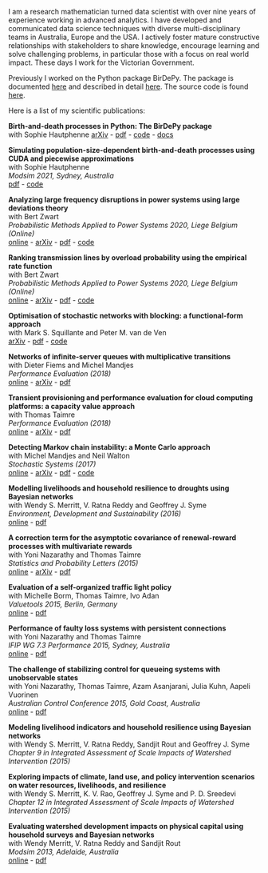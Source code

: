 I am a research mathematician turned data scientist with over nine years of experience working in advanced analytics. I have developed and communicated data science techniques  with diverse multi-disciplinary teams in Australia, Europe and the USA. I actively foster mature constructive relationships with stakeholders to share knowledge, encourage learning and solve challenging problems, in particular those with a focus on real world impact. These days I work for the Victorian Government. 

Previously I worked on the Python package BirDePy. The package is documented [here](https://birdepy.github.io/) and described in detail [here](https://github.com/bpatch/publications/blob/main/birdepy.pdf). The source code is found [here](https://github.com/birdepy/birdepy_project/tree/main/src/birdepy). 

Here is a list of my scientific publications:

**Birth-and-death processes in Python: The BirDePy package**  
with Sophie Hautphenne
[arXiv](https://arxiv.org/pdf/2110.05067.pdf) - [pdf](https://github.com/bpatch/publications/blob/main/birdepy.pdf) - [code](https://github.com/birdepy/birdepy_project/tree/main/src/birdepy) - [docs](https://birdepy.github.io/)  

**Simulating population-size-dependent birth-and-death processes using CUDA and piecewise approximations**  
with Sophie Hautphenne  
*Modsim 2021, Sydney, Australia*  
[pdf](https://github.com/bpatch/publications/blob/main/psdbdp_simulation.pdf) - [code]()  

**Analyzing large frequency disruptions in power systems using large deviations theory**  
with Bert Zwart  
*Probabilistic Methods Applied to Power Systems 2020, Liege Belgium (Online)*  
[online](https://ieeexplore.ieee.org/document/9183551) - [arXiv](https://arxiv.org/abs/2002.12675) - [pdf](https://github.com/bpatch/publications/blob/main/power-system-frequency-disruptions.pdf) - [code](https://github.com/bpatch/power-system-frequency-deviations)  

**Ranking transmission lines by overload probability using the empirical rate function**  
with Bert Zwart  
*Probabilistic Methods Applied to Power Systems 2020, Liege Belgium (Online)*  
[online](https://ieeexplore.ieee.org/document/9183567) - [arXiv](https://arxiv.org/abs/2002.12675) - [pdf](https://github.com/bpatch/publications/blob/main/power-system-tail-rank.pdf) - [code](https://github.com/bpatch/power-system-line-rank)  

**Optimisation of stochastic networks with blocking: a functional-form approach**  
with Mark S. Squillante and Peter M. van de Ven  
[arXiv](https://arxiv.org/pdf/1904.05040v2.pdf) - [pdf](https://github.com/bpatch/publications/blob/main/PatchSquillanteVandeVen2019.pdf) - [code](https://github.com/bpatch/stochastic-networks-with-blocking)  

**Networks of infinite-server queues with multiplicative transitions**  
with Dieter Fiems and Michel Mandjes  
*Performance Evaluation (2018)*  
[online](https://www.sciencedirect.com/science/article/pii/S0166531617303814) - [arXiv](https://arxiv.org/abs/1711.04384) - [pdf](https://github.com/bpatch/publications/blob/main/FiemsMandjesPatch2018.pdf)

**Transient provisioning and performance evaluation for cloud computing platforms: a capacity value approach**  
with Thomas Taimre  
*Performance Evaluation (2018)*  
[online](https://www.sciencedirect.com/science/article/pii/S016653161730175X) - [arXiv](https://arxiv.org/abs/1612.01845) - [pdf](https://github.com/bpatch/publications/blob/main/PatchTaimre2018.pdf)  

**Detecting Markov chain instability: a Monte Carlo approach**  
with Michel Mandjes and Neil Walton  
*Stochastic Systems (2017)*  
[online](https://pubsonline.informs.org/doi/pdf/10.1287/stsy.2017.0003) - [arXiv](https://arxiv.org/abs/1608.03257) - [pdf](https://github.com/bpatch/publications/blob/main/MandjesPatchWalton2017.pdf) - [code](https://github.com/bpatch/Markov-Chain-Instability)  

**Modelling livelihoods and household resilience to droughts using Bayesian networks**  
with Wendy S. Merritt, V. Ratna Reddy and Geoffrey J. Syme  
*Environment, Development and Sustainability (2016)*  
[online](https://link.springer.com/article/10.1007/s10668-015-9650-1) - [pdf](https://github.com/bpatch/publications/blob/main/Merritt2016_Article_ModellingLivelihoodsAndHouseho.pdf)  

**A correction term for the asymptotic covariance of renewal-reward processes with multivariate rewards**  
with Yoni Nazarathy and Thomas Taimre  
*Statistics and Probability Letters (2015)*  
[online](https://www.sciencedirect.com/science/article/pii/S0167715215000942#) - [arXiv](https://arxiv.org/abs/1408.1530) - [pdf](https://github.com/bpatch/publications/blob/main/PatchNazarathyTaimre2015.pdf)  

**Evaluation of a self-organized traffic light policy**  
with Michelle Borm, Thomas Taimre, Ivo Adan  
*Valuetools 2015, Berlin, Germany*  
[online](https://dl.acm.org/citation.cfm?id=2897437) - [pdf](https://github.com/bpatch/publications/blob/main/Borm2015.pdf)  

**Performance of faulty loss systems with persistent connections**  
with Yoni Nazarathy and Thomas Taimre  
*IFIP WG 7.3 Performance 2015, Sydney, Australia*  
[online](https://dl.acm.org/citation.cfm?id=2825242) - [pdf](https://github.com/bpatch/publications/blob/main/PatchNazarathyTaimre2015.pdf)  

**The challenge of stabilizing control for queueing systems with unobservable states**  
with Yoni Nazarathy, Thomas Taimre, Azam Asanjarani, Julia Kuhn, Aapeli Vuorinen  
*Australian Control Conference 2015, Gold Coast, Australia*  
[online](https://ieeexplore.ieee.org/abstract/document/7361960) - [pdf](https://github.com/bpatch/publications/blob/main/AUCC2015.pdf)  

**Modeling livelihood indicators and household resilience using Bayesian networks**  
with Wendy S. Merritt, V. Ratna Reddy, Sandjit Rout and Geoffrey J. Syme  
*Chapter 9 in Integrated Assessment of Scale Impacts of Watershed Intervention (2015)*  

**Exploring impacts of climate, land use, and policy intervention scenarios on water resources, livelihoods, and resilience**  
with Wendy S. Merritt, K. V. Rao, Geoffrey J. Syme and P. D. Sreedevi  
*Chapter 12 in Integrated Assessment of Scale Impacts of Watershed Intervention (2015)*

**Evaluating watershed development impacts on physical capital using household surveys and Bayesian networks**  
with Wendy Merritt, V. Ratna Reddy and Sandjit Rout  
*Modsim 2013, Adelaide, Australia*  
[online](http://www.mssanz.org.au/modsim2013/L16/patch.pdf) - [pdf](https://github.com/bpatch/publications/blob/main/patch_modsim2013.pdf)  


